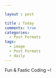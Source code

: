 ```yaml
---

layout : post

title : Today 
comments: true
categories:
  - Post Formats
tags:
  - image
  - Post Formats
  - daily
---
```


Fun & Fastic Coding ~!
